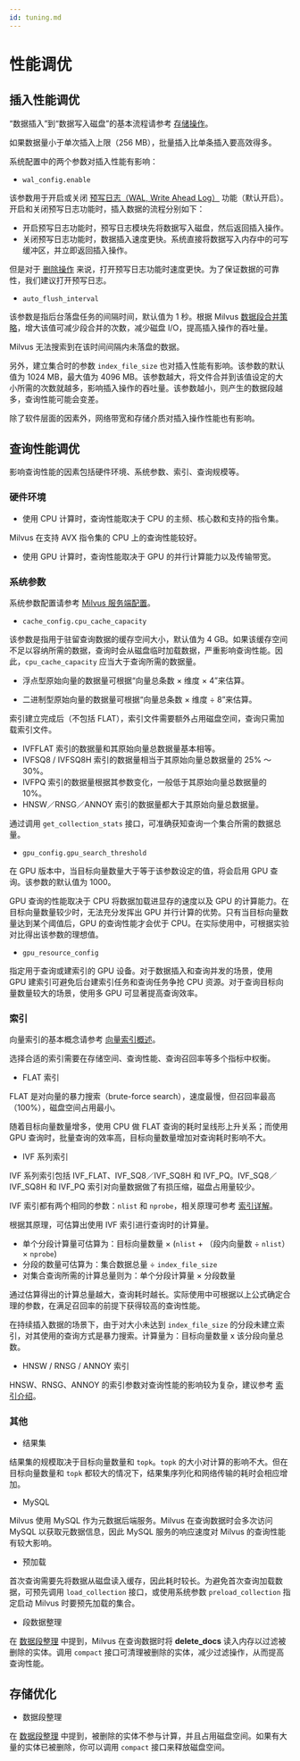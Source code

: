 ```yaml
---
id: tuning.md
---
```


# 性能调优

## 插入性能调优

<div class="alert note">
“数据插入”到“数据写入磁盘”的基本流程请参考 <a href="storage_operation.md">存储操作</a>。
</div>


如果数据量小于单次插入上限（256 MB），批量插入比单条插入要高效得多。

系统配置中的两个参数对插入性能有影响：

- `wal_config.enable`

该参数用于开启或关闭 [预写日志（WAL, Write Ahead Log）](write_ahead_log.md) 功能（默认开启）。开启和关闭预写日志功能时，插入数据的流程分别如下：

* 开启预写日志功能时，预写日志模块先将数据写入磁盘，然后返回插入操作。
* 关闭预写日志功能时，数据插入速度更快。系统直接将数据写入内存中的可写缓冲区，并立即返回插入操作。

但是对于 [删除操作](storage_operation.md#删除) 来说，打开预写日志功能时速度更快。为了保证数据的可靠性，我们建议打开预写日志。

- `auto_flush_interval`

该参数是指后台落盘任务的间隔时间，默认值为 1 秒。根据 Milvus [数据段合并策略](storage_operation.md#数据合并)，增大该值可减少段合并的次数，减少磁盘 I/O，提高插入操作的吞吐量。

<div class="alert note">
Milvus 无法搜索到在该时间间隔内未落盘的数据。
</div>

另外，建立集合时的参数 `index_file_size` 也对插入性能有影响。该参数的默认值为 1024 MB，最大值为 4096 MB。该参数越大，将文件合并到该值设定的大小所需的次数就越多，影响插入操作的吞吐量。该参数越小，则产生的数据段越多，查询性能可能会变差。

除了软件层面的因素外，网络带宽和存储介质对插入操作性能也有影响。

## 查询性能调优

影响查询性能的因素包括硬件环境、系统参数、索引、查询规模等。

### 硬件环境

- 使用 CPU 计算时，查询性能取决于 CPU 的主频、核心数和支持的指令集。

<div class="alert note">
Milvus 在支持 AVX 指令集的 CPU 上的查询性能较好。
</div>

- 使用 GPU 计算时，查询性能取决于 GPU 的并行计算能力以及传输带宽。

### 系统参数

<div class="alert note">
系统参数配置请参考 <a href="configuration.md">Milvus 服务端配置</a>。
</div>

- `cache_config.cpu_cache_capacity`

该参数是指用于驻留查询数据的缓存空间大小，默认值为 4 GB。如果该缓存空间不足以容纳所需的数据，查询时会从磁盘临时加载数据，严重影响查询性能。因此，`cpu_cache_capacity` 应当大于查询所需的数据量。

- 浮点型原始向量的数据量可根据“向量总条数 × 维度 × 4”来估算。

- 二进制型原始向量的数据量可根据“向量总条数 × 维度 ÷ 8”来估算。

索引建立完成后（不包括 FLAT），索引文件需要额外占用磁盘空间，查询只需加载索引文件。

* IVFFLAT 索引的数据量和其原始向量总数据量基本相等。
* IVFSQ8 / IVFSQ8H 索引的数据量相当于其原始向量总数据量的 25% ～ 30%。
* IVFPQ 索引的数据量根据其参数变化，一般低于其原始向量总数据量的 10%。
* HNSW／RNSG／ANNOY 索引的数据量都大于其原始向量总数据量。

<div class="alert note">
通过调用 <code>get_collection_stats</code> 接口，可准确获知查询一个集合所需的数据总量。
</div>

- `gpu_config.gpu_search_threshold`

在 GPU 版本中，当目标向量数量大于等于该参数设定的值，将会启用 GPU 查询。该参数的默认值为 1000。

GPU 查询的性能取决于 CPU 将数据加载进显存的速度以及 GPU 的计算能力。在目标向量数量较少时，无法充分发挥出 GPU 并行计算的优势。只有当目标向量数量达到某个阈值后，GPU 的查询性能才会优于 CPU。在实际使用中，可根据实验对比得出该参数的理想值。

- `gpu_resource_config`

指定用于查询或建索引的 GPU 设备。对于数据插入和查询并发的场景，使用 GPU 建索引可避免后台建索引任务和查询任务争抢 CPU 资源。对于查询目标向量数量较大的场景，使用多 GPU 可显著提高查询效率。

### 索引

<div class="alert note">
向量索引的基本概念请参考 <a href="index_overview.md">向量索引概述</a>。
</div>

选择合适的索引需要在存储空间、查询性能、查询召回率等多个指标中权衡。

- FLAT 索引

FLAT 是对向量的暴力搜索（brute-force search），速度最慢，但召回率最高（100%），磁盘空间占用最小。

随着目标向量数量增多，使用 CPU 做 FLAT 查询的耗时呈线形上升关系；而使用 GPU 查询时，批量查询的效率高，目标向量数量增加对查询耗时影响不大。

- IVF 系列索引

IVF 系列索引包括 IVF_FLAT、IVF_SQ8／IVF_SQ8H 和 IVF_PQ。IVF_SQ8／IVF_SQ8H 和 IVF_PQ 索引对向量数据做了有损压缩，磁盘占用量较少。

IVF 索引都有两个相同的参数：`nlist` 和 `nprobe`，相关原理可参考 [索引详解](index_type.md#索引详解)。

根据其原理，可估算出使用 IVF 索引进行查询时的计算量。

* 单个分段计算量可估算为：目标向量数量 × (`nlist` + （段内向量数 ÷ `nlist`）× `nprobe`)
* 分段的数量可估算为：集合数据总量 ÷ `index_file_size`
* 对集合查询所需的计算总量则为：单个分段计算量 × 分段数量 

通过估算得出的计算总量越大，查询耗时越长。实际使用中可根据以上公式确定合理的参数，在满足召回率的前提下获得较高的查询性能。

<div class="alert note">
在持续插入数据的场景下，由于对大小未达到 <code>index_file_size</code> 的分段未建立索引，对其使用的查询方式是暴力搜索。计算量为：目标向量数量 x 该分段向量总数。
</div>

- HNSW / RNSG / ANNOY 索引

HNSW、RNSG、ANNOY 的索引参数对查询性能的影响较为复杂，建议参考 [索引介绍](index_type.md#索引介绍)。

### 其他

- 结果集

结果集的规模取决于目标向量数量和 `topk`。`topk` 的大小对计算的影响不大。但在目标向量数量和 `topk` 都较大的情况下，结果集序列化和网络传输的耗时会相应增加。

- MySQL

Milvus 使用 MySQL 作为元数据后端服务。Milvus 在查询数据时会多次访问 MySQL 以获取元数据信息，因此 MySQL 服务的响应速度对 Milvus 的查询性能有较大影响。

- 预加载

首次查询需要先将数据从磁盘读入缓存，因此耗时较长。为避免首次查询加载数据，可预先调用 `load_collection` 接口，或使用系统参数  `preload_collection` 指定启动 Milvus 时要预先加载的集合。

- 段数据整理

在 [数据段整理](storage_operation.md#数据段整理) 中提到，Milvus 在查询数据时将 **delete_docs** 读入内存以过滤被删除的实体。调用 `compact` 接口可清理被删除的实体，减少过滤操作，从而提高查询性能。

## 存储优化

- 数据段整理

在 [数据段整理](storage_operation.md#数据段整理) 中提到，被删除的实体不参与计算，并且占用磁盘空间。如果有大量的实体已被删除，你可以调用 `compact` 接口来释放磁盘空间。
